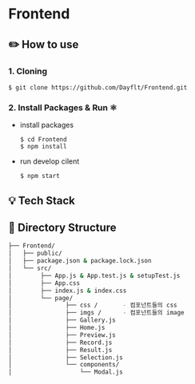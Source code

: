 # Frontend

## ✏️ How to use

### 1. Cloning
```
$ git clone https://github.com/Dayflt/Frontend.git
```

### 2. Install Packages & Run ⚛️
  - install packages
    ```
    $ cd Frontend
    $ npm install
    ```
  - run develop cilent
    ```
    $ npm start
    ```
    
## 💡 Tech Stack


## 🔧 Directory Structure
```bash
├── Frontend/
│   ├── public/    
│   ├── package.json & package.lock.json    
│   └── src/ 
│        ├── App.js & App.test.js & setupTest.js
│        ├── App.css
│        ├── index.js & index.css
│        └── page/
│   	        ├── css /       - 컴포넌트들의 css
│   	        ├── imgs /      - 컴포넌트들의 image
│   	        ├── Gallery.js          
│   	        ├── Home.js         
│   	        ├── Preview.js         
│   	        ├── Record.js         
│   	        ├── Result.js        
│   	        ├── Selection.js  
│   	        └── components/  
│                   └── Modal.js

```  
